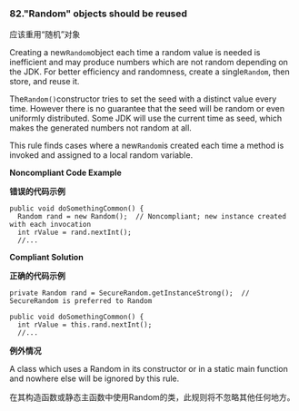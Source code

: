 ### 82."Random" objects should be reused

应该重用“随机”对象

Creating a new`Random`object each time a random value is needed is inefficient and may produce numbers which are not random depending on the JDK. For better efficiency and randomness, create a single`Random`, then store, and reuse it.

The`Random()`constructor tries to set the seed with a distinct value every time. However there is no guarantee that the seed will be random or even uniformly distributed. Some JDK will use the current time as seed, which makes the generated numbers not random at all.

This rule finds cases where a new`Random`is created each time a method is invoked and assigned to a local random variable.


**Noncompliant Code Example**

**错误的代码示例**

```
public void doSomethingCommon() {
  Random rand = new Random();  // Noncompliant; new instance created with each invocation
  int rValue = rand.nextInt();
  //...
```

**Compliant Solution**

**正确的代码示例**


```
private Random rand = SecureRandom.getInstanceStrong();  // SecureRandom is preferred to Random

public void doSomethingCommon() {
  int rValue = this.rand.nextInt();
  //...
```

**例外情况**

A class which uses a Random in its constructor or in a static main function and nowhere else will be ignored by this rule.

在其构造函数或静态主函数中使用Random的类，此规则将不忽略其他任何地方。